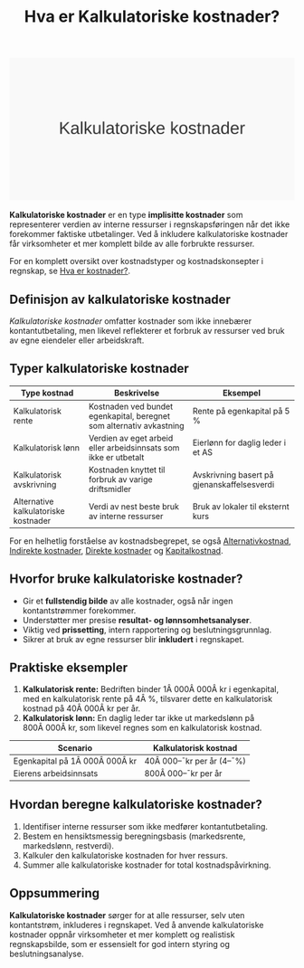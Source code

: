﻿---
title: "Hva er Kalkulatoriske kostnader?"
seoTitle: "Hva er Kalkulatoriske kostnader?"
meta_description: '![Illustrasjon som viser kalkulatoriske kostnader](kalkulatoriske-kostnader-image.svg)'
slug: kalkulatoriske-kostnader
type: blog
layout: pages/single
---

![Illustrasjon som viser kalkulatoriske kostnader](kalkulatoriske-kostnader-image.svg)

**Kalkulatoriske kostnader** er en type **implisitte kostnader** som representerer verdien av interne ressurser i regnskapsføringen når det ikke forekommer faktiske utbetalinger. Ved å inkludere kalkulatoriske kostnader får virksomheter et mer komplett bilde av alle forbrukte ressurser.

For en komplett oversikt over kostnadstyper og kostnadskonsepter i regnskap, se [Hva er kostnader?](/blogs/regnskap/hva-er-kostnader "Hva er Kostnader i Regnskap? Komplett Guide til Kostnadstyper og Regnskapsføring").

## Definisjon av kalkulatoriske kostnader

*Kalkulatoriske kostnader* omfatter kostnader som ikke innebærer kontantutbetaling, men likevel reflekterer et forbruk av ressurser ved bruk av egne eiendeler eller arbeidskraft.

## Typer kalkulatoriske kostnader

| Type kostnad                       | Beskrivelse                                                                      | Eksempel                                  |
|------------------------------------|----------------------------------------------------------------------------------|-------------------------------------------|
| Kalkulatorisk rente               | Kostnaden ved bundet egenkapital, beregnet som alternativ avkastning             | Rente på egenkapital på 5 %               |
| Kalkulatorisk lønn                | Verdien av eget arbeid eller arbeidsinnsats som ikke er utbetalt                 | Eierlønn for daglig leder i et AS         |
| Kalkulatorisk avskrivning         | Kostnaden knyttet til forbruk av varige driftsmidler                             | Avskrivning basert på gjenanskaffelsesverdi|
| Alternative kalkulatoriske kostnader | Verdi av nest beste bruk av interne ressurser                                   | Bruk av lokaler til eksternt kurs        |

For en helhetlig forståelse av kostnadsbegrepet, se også [Alternativkostnad](/blogs/regnskap/alternativkostnad "Hva er Alternativkostnad? Komplett Guide til Alternativkostnad og Beslutningsanalyse"), [Indirekte kostnader](/blogs/regnskap/hva-er-indirekte-kostnader "Hva er Indirekte kostnader? Definisjon, Eksempler og Regnskapsføring"), [Direkte kostnader](/blogs/regnskap/hva-er-direkte-kostnader "Hva er Direkte kostnader? Definisjon, Eksempler og Regnskapsføring") og [Kapitalkostnad](/blogs/regnskap/kapitalkostnad "Kapitalkostnad “ Grunnleggende konsept for norsk regnskap og investering").

## Hvorfor bruke kalkulatoriske kostnader?

- Gir et **fullstendig bilde** av alle kostnader, også når ingen kontantstrømmer forekommer.
- Understøtter mer presise **resultat- og lønnsomhetsanalyser**.
- Viktig ved **prissetting**, intern rapportering og beslutningsgrunnlag.
- Sikrer at bruk av egne ressurser blir **inkludert** i regnskapet.

## Praktiske eksempler

1. **Kalkulatorisk rente:** Bedriften binder 1Â 000Â 000Â kr i egenkapital, med en kalkulatorisk rente på 4Â %, tilsvarer dette en kalkulatorisk kostnad på 40Â 000Â kr per år.
2. **Kalkulatorisk lønn:** En daglig leder tar ikke ut markedslønn på 800Â 000Â kr, som likevel regnes som en kalkulatorisk kostnad.

| Scenario                          | Kalkulatorisk kostnad    |
|-----------------------------------|--------------------------|
| Egenkapital på 1Â 000Â 000Â kr       | 40Â 000–¯kr per år (4–¯%)   |
| Eierens arbeidsinnsats            | 800Â 000–¯kr per år        |

## Hvordan beregne kalkulatoriske kostnader?

1. Identifiser interne ressurser som ikke medfører kontantutbetaling.
2. Bestem en hensiktsmessig beregningsbasis (markedsrente, markedslønn, restverdi).
3. Kalkuler den kalkulatoriske kostnaden for hver ressurs.
4. Summer alle kalkulatoriske kostnader for total kostnadspåvirkning.

## Oppsummering

**Kalkulatoriske kostnader** sørger for at alle ressurser, selv uten kontantstrøm, inkluderes i regnskapet. Ved å anvende kalkulatoriske kostnader oppnår virksomheter et mer komplett og realistisk regnskapsbilde, som er essensielt for god intern styring og beslutningsanalyse.











